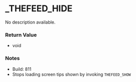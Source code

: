 # _THEFEED_HIDE

No description available.

### Return Value
* void

### Notes
* Build: 811
* Stops loading screen tips shown by invoking `THEFEED_SHOW`

